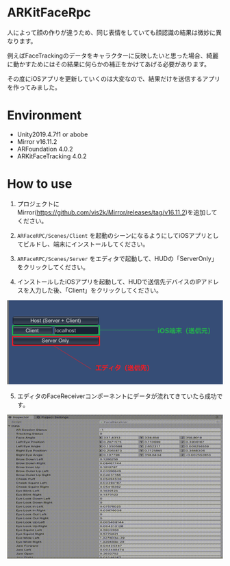 # ARKitFaceRpc
人によって顔の作りが違うため、同じ表情をしていても顔認識の結果は微妙に異なります。

例えばFaceTrackingのデータをキャラクターに反映したいと思った場合、綺麗に動かすためにはその結果に何らかの補正をかけてあげる必要があります。

その度にiOSアプリを更新していくのは大変なので、結果だけを送信するアプリを作ってみました。

# Environment
- Unity2019.4.7f1 or abobe
- Mirror v16.11.2
- ARFoundation 4.0.2
- ARKitFaceTracking 4.0.2

# How to use
1. プロジェクトにMirror(https://github.com/vis2k/Mirror/releases/tag/v16.11.2)を追加してください。
2. `ARFaceRPC/Scenes/Client` を起動のシーンになるようにしてiOSアプリとしてビルドし、端末にインストールしてください。

3. `ARFaceRPC/Scenes/Server` をエディタで起動して、HUDの「ServerOnly」をクリックしてください。
4. インストールしたiOSアプリを起動して、HUDで送信先デバイスのIPアドレスを入力した後、「Client」をクリックしてください。

![HUD](https://github.com/gdssk/ARKitFaceRpc/blob/master/Document/HUD.png)

5. エディタのFaceReceiverコンポーネントにデータが流れてきていたら成功です。

![FaceReceiver](https://github.com/gdssk/ARKitFaceRpc/blob/master/Document/FaceReceiver.gif)
